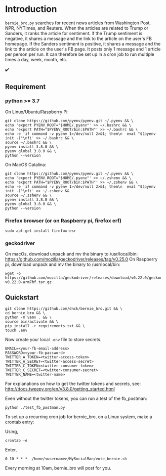 # Introduction

`bernie_bro.py` searches for recent news articles from Washington Post, NPR, NYTimes, and Reuters. When the articles are related to Trump or Sanders, it ranks the article for sentiment. If the Trump sentiment is negative, it shares a message and the link to the article on the user's FB homepage. If the Sanders sentiment is positive, it shares a message and the link to the article on the user's FB page. It posts only 1 message and 1 article per person per run. It can therefore be set up in a cron job to run multiple times a day, week, month, etc.
  
:heavy_check_mark: 
  

## Requirement

### python >= 3.7

On Linux/Ubuntu/Raspberry Pi:
```
git clone https://github.com/pyenv/pyenv.git ~/.pyenv && \
echo 'export PYENV_ROOT="$HOME/.pyenv"' >> ~/.bashrc && \
echo 'export PATH="$PYENV_ROOT/bin:$PATH"' >> ~/.bashrc && \
echo -e 'if command -v pyenv 1>/dev/null 2>&1; then\n  eval "$(pyenv init -)"\nfi' >> ~/.bashrc && \
source ~/.bashrc && \
pyenv install 3.8.0 && \
pyenv global 3.8.0 && \
python --version
```
On MacOS Catalina:
```
git clone https://github.com/pyenv/pyenv.git ~/.pyenv && \
echo 'export PYENV_ROOT="$HOME/.pyenv"' >> ~/.zshenv && \
echo 'export PATH="$PYENV_ROOT/bin:$PATH"' >> ~/.zshenv && \
echo -e 'if command -v pyenv 1>/dev/null 2>&1; then\n  eval "$(pyenv init -)"\nfi' >> ~/.zshenv && 
source ~/.zshenv && \
pyenv install 3.8.0 && \
pyenv global 3.8.0 && \
python --version
```


###  Firefox browser (or on Raspberry pi, firefox erf)

```
sudo apt-get install firefox-esr
```

### geckodriver
On macOs, download unpack and mv the binary to /usr/local/bin:
https://github.com/mozilla/geckodriver/releases/tag/v0.25.0
On Raspberry pi, download unpack and mv the binary to /usr/local/bin:
```
wget -o https://github.com/mozilla/geckodriver/releases/download/v0.22.0/geckodriver-v0.22.0-arm7hf.tar.gz
```
## Quickstart 

```
git clone https://github.com/dnck/bernie_bro.git && \
cd bernie_bro && \
python -m venv . && \
source bin/activate && \
pip install -r requirements.txt && \
touch .env
```
Now create your local `.env` file to store secrets.
```
EMAIL=<your-fb-email-address>
PASSWORD=<your-fb-password>
TWITTER_A_TOKEN=<twitter-access-token>
TWITTER_A_SECRET=<twitter-access-secret>
TWITTER_C_TOKEN=<twitter-consumer-token>
TWITTER_C_SECRET=<twitter-consumer-secret>
TWITTER_NAME=<twitter-name>
```
For explanations on how to get the twitter tokens and secrets, see:
http://docs.tweepy.org/en/v3.8.0/getting_started.html

Even without the twitter tokens, you can run a test of the fb_postman:
```
python ./test_fb_postman.py
```

To set up a recurring cron job for bernie_bro, on a Linux system, 
make a crontab entry:

Using,
```
crontab -e
```
Enter, 
```
0 10 * * *  /home/<username>/MySocialMan/vote_bernie.sh
```

Every morning at 10am, bernie_bro will post for you.